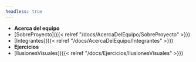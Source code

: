 ```yaml
---
headless: true
---
```

- **Acerca del equipo**
- [SobreProyecto]({{< relref "/docs/AcercaDelEquipo/SobreProyecto" >}})
- [Integrantes]({{< relref "/docs/AcercaDelEquipo/Integrantes" >}})
- **Ejercicios**
- [IlusionesVisuales]({{< relref "/docs/Ejercicios/IlusionesVisuales" >}})
